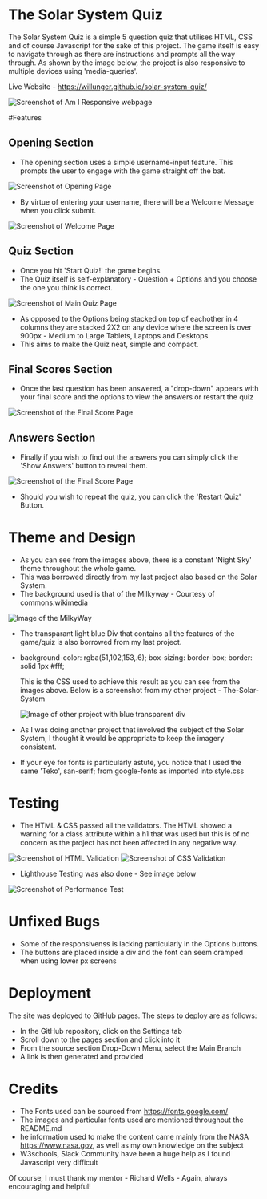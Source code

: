 # The Solar System Quiz
The Solar System Quiz is a simple 5 question quiz that utilises HTML, CSS and of course Javascript for the sake of this project. The game itself is easy to navigate through as there are instructions and prompts all the way through. As shown by the image below, the project is also responsive to multiple devices using 'media-queries'.

Live Website - https://willunger.github.io/solar-system-quiz/

<img src="assets/images/Responsive.png" alt="Screenshot of Am I Responsive webpage">

#Features

## Opening Section

* The opening section uses a simple username-input feature. This prompts the user to engage with the game straight off the bat.
<img src="assets/images/opening-page.png" alt="Screenshot of Opening Page">

* By virtue of entering your username, there will be a Welcome Message when you click submit.
<img src="assets/images/welcome-page.png" alt="Screenshot of Welcome Page">

## Quiz Section

* Once you hit 'Start Quiz!' the game begins.
* The Quiz itself is self-explanatory - Question + Options and you choose the one you think is correct.

<img src="assets/images/quiz-page.png" alt="Screenshot of Main Quiz Page">

* As opposed to the Options being stacked on top of eachother in 4 columns they are stacked 2X2 on any device where the screen is over 900px - Medium to Large Tablets, Laptops and Desktops.
* This aims to make the Quiz neat, simple and compact.

## Final Scores Section

* Once the last question has been answered, a "drop-down" appears with your final score and the options to view the answers or restart the quiz

<img src="assets/images/final-score-page.png" alt="Screenshot of the Final Score Page">

## Answers Section

* Finally if you wish to find out the answers you can simply click the 'Show Answers' button to reveal them.

<img src="assets/images/answers-page.png" alt="Screenshot of the Final Score Page">

* Should you wish to repeat the quiz, you can click the 'Restart Quiz' Button.

# Theme and Design

* As you can see from the images above, there is a constant 'Night Sky' theme throughout the whole game.
* This was borrowed directly from my last project also based on the Solar System.
* The background used is that of the Milkyway - Courtesy of commons.wikimedia

<img src="assets/images/milkyway.jpeg" alt="Image of the MilkyWay">

* The transparant light blue Div that contains all the features of the game/quiz is also borrowed from my last project.
* background-color: rgba(51,102,153,.6);
    box-sizing: border-box;
    border: solid 1px #fff;

    This is the CSS used to achieve this result as you can see from the images above. Below is a screenshot from my other project - The-Solar-System

    <img src="assets/images/other-project-example.png" alt="Image of other project with blue transparent div">

* As I was doing another project that involved the subject of the Solar System, I thought it would be appropriate to keep the imagery consistent.

* If your eye for fonts is particularly astute, you notice that I used the same 'Teko', san-serif; from google-fonts as imported into style.css

# Testing

* The HTML & CSS passed all the validators. The HTML showed a warning for a class attribute within a h1 that was used but this is of no concern as the project has not been affected in any negative way.

<img src="assets/images/html-validator.png" alt="Screenshot of HTML Validation">

<img src="assets/images/css-validator.png" alt="Screenshot of CSS Validation">

* Lighthouse Testing was also done - See image below

<img src="assets/images/performance-test.png" alt="Screenshot of Performance Test">


# Unfixed Bugs

* Some of the responsivenss is lacking particularly in the Options buttons. 
* The buttons are placed inside a div and the font can seem cramped when using lower px screens


# Deployment

The site was deployed to GitHub pages. The steps to deploy are as follows:

* In the GitHub repository, click on the Settings tab
* Scroll down to the pages section and click into it
* From the source section Drop-Down Menu, select the Main Branch
* A link is then generated and provided


# Credits

* The Fonts used can be sourced from https://fonts.google.com/
* The images and particular fonts used are mentioned throughout the README.md
* he information used to make the content came mainly from the NASA https://www.nasa.gov, as well as my own knowledge on the subject
* W3schools, Slack Community have been a huge help as I found Javascript very difficult

Of course, I must thank my mentor - Richard Wells - Again, always encouraging and helpful!